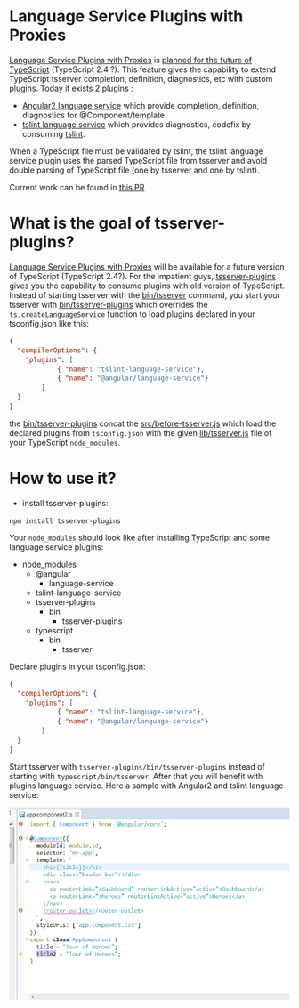 # Language Service Plugins with Proxies

[Language Service Plugins with Proxies](https://github.com/Microsoft/TypeScript/issues/11976) is [planned for the future of TypeScript](https://github.com/Microsoft/TypeScript/wiki/Roadmap#future) (TypeScript 2.4 ?). This feature gives the capability to extend TypeScript tsserver completion, definition, diagnostics, etc with custom plugins. Today it exists 2 plugins :

 * [Angular2 language service](https://github.com/angular/angular/issues/7482) which provide completion, definition, diagnostics for @Component/template
 * [tslint language service](https://github.com/angelozerr/tslint-language-service) which provides diagnostics, codefix by consuming [tslint](https://github.com/palantir/tslint).
 
When a TypeScript file must be validated by tslint, the tslint language service plugin uses the parsed TypeScript file from tsserver and avoid double parsing of TypeScript file (one by tsserver and one by tslint).

Current work can be found in [this PR](https://github.com/Microsoft/TypeScript/pull/12231)

# What is the goal of tsserver-plugins?

[Language Service Plugins with Proxies](https://github.com/Microsoft/TypeScript/issues/11976)  will be available for a future version of TypeScript (TypeScript 2.4?). For the impatient guys, 
[tsserver-plugins](https://github.com/angelozerr/tsserver-plugins) gives you the capability to consume plugins with old version of TypeScript. Instead of starting tsserver with the [bin/tsserver](https://github.com/Microsoft/TypeScript/blob/master/bin/tsserver) command, you start your tsserver with [bin/tsserver-plugins](https://github.com/angelozerr/tsserver-plugins/blob/bin/tsserver-plugins) which overrides the `ts.createLanguageService` function to load plugins declared in your tsconfig.json like this:

```json
{
  "compilerOptions": {
    "plugins": [
			{ "name": "tslint-language-service"}, 
			{ "name": "@angular/language-service"}
		]
  }
}
```
the [bin/tsserver-plugins](https://github.com/angelozerr/tsserver-plugins/bin/tsserver-plugins) concat the [src/before-tsserver.js](https://github.com/angelozerr/tsserver-plugins/blob/src/before-tsserver.js) which load the declared plugins from `tsconfig.json` with the given [lib/tsserver.js](https://github.com/Microsoft/TypeScript/blob/master/lib/tsserver.js) file of your TypeScript `node_modules`.

# How to use it?

 * install tsserver-plugins:
 
`
npm install tsserver-plugins
`

Your `node_modules` should look like after installing TypeScript and some language service plugins:

 * node_modules
   * @angular
     * language-service
   * tslint-language-service
   * tsserver-plugins
     * bin
       * tsserver-plugins
   * typescript   
     * bin
       * tsserver
       
Declare plugins in your tsconfig.json:

```json
{
  "compilerOptions": {
    "plugins": [
			{ "name": "tslint-language-service"}, 
			{ "name": "@angular/language-service"}
		]
  }
}
```

Start tsserver with `tsserver-plugins/bin/tsserver-plugins` instead of starting with `typescript/bin/tsserver`. After that you will benefit with plugins language service. Here a sample with Angular2 and tslint language service:

![Language service demo](images/Angular2Demo.gif)